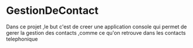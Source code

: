 # GestionDeContact
Dans ce projet ,le but c'est de creer une application console qui permet de gerer la gestion des contacts ,comme ce qu'on retrouve dans les contacts  telephonique
